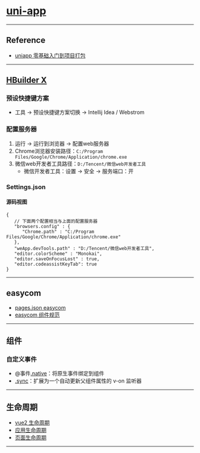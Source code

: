# [uni-app](https://uniapp.dcloud.net.cn/)

---
## Reference
- [uniapp 零基础入门到项目打包](https://www.bilibili.com/video/BV1mT411K7nW)
---
## [HBuilder X](https://www.dcloud.io/hbuilderx.html)
### 预设快捷键方案
- 工具 → 预设快捷键方案切换 → Intellij Idea / Webstrom
### 配置服务器
1. 运行 → 运行到浏览器 → 配置web服务器
2. Chrome浏览器安装路径：`C:/Program Files/Google/Chrome/Application/chrome.exe`
3. 微信web开发者工具路径：`D:/Tencent/微信web开发者工具`
    - 微信开发者工具：设置 → 安全 → 服务端口：开
### Settings.json
#### 源码视图
```json5
{
   // 下面两个配置相当与上面的配置服务器
   "browsers.config" : {
      "Chrome.path" : "C:/Program Files/Google/Chrome/Application/chrome.exe"
   },
   "weApp.devTools.path" : "D:/Tencent/微信web开发者工具",
   "editor.colorScheme" : "Monokai",
   "editor.saveOnFocusLost" : true,
   "editor.codeassistKeyTab": true
}
```
---
## easycom
- [pages.json easycom](https://uniapp.dcloud.net.cn/collocation/pages.html#easycom)
- [easycom 组件规范](https://uniapp.dcloud.net.cn/component/#easycom%E7%BB%84%E4%BB%B6%E8%A7%84%E8%8C%83)
---
## 组件
### 自定义事件
- @事件[.native](https://uniapp.dcloud.net.cn/tutorial/vue-components.html#%E5%B0%86%E5%8E%9F%E7%94%9F%E4%BA%8B%E4%BB%B6%E7%BB%91%E5%AE%9A%E5%88%B0%E7%BB%84%E4%BB%B6)：将原生事件绑定到组件
- [.sync](https://uniapp.dcloud.net.cn/tutorial/vue-components.html#sync-%E4%BF%AE%E9%A5%B0%E7%AC%A6)：扩展为一个自动更新父组件属性的 v-on 监听器
---
## 生命周期
- [vue2 生命周期](https://uniapp.dcloud.net.cn/tutorial/vue-api.html#%E7%94%9F%E5%91%BD%E5%91%A8%E6%9C%9F)
- [应用生命周期](https://uniapp.dcloud.net.cn/collocation/App.html#applifecycle)
- [页面生命周期](https://uniapp.dcloud.net.cn/tutorial/page.html#lifecycle)
---